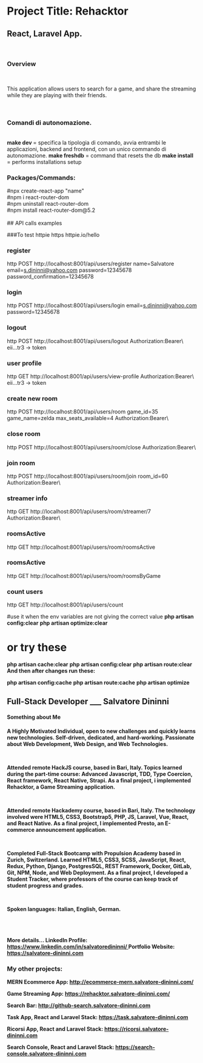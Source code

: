 <h1>Project Title: Rehacktor</h1>

<h2>React, Laravel App.</h2>
<br>
<h3>Overview</h3>
<br>
<p>
This application allows users to search for a game, and share the streaming while they are playing with their friends.</p>
<br>
<h3>Comandi di autonomazione.</h3> 
<br> 
<strong>make dev </strong> = specifica la tipologia di comando, avvia entrambi le applicazioni, backend and frontend, con un unico commando di autonomazione.
<strong>make freshdb</strong> = command that resets the db
<strong>make install</strong> = performs installations setup
<br>
<h3>Packages/Commands:</h3>
#npx create-react-app "name"<br>
#npm i react-router-dom<br>
#npm uninstall react-router-dom<br>
#npm install react-router-dom@5.2<br>
<br>
## API calls examples

###To test httpie
https httpie.io/hello

### register 
http POST http://localhost:8001/api/users/register name=Salvatore email=s.dininni@yahoo.com password=12345678 password_confirmation=12345678

### login 

http POST http://localhost:8001/api/users/login email=s.dininni@yahoo.com password=12345678

### logout

http POST http://localhost:8001/api/users/logout Authorization:Bearer\ eii...tr3    -> token

### user profile 

http GET http://localhost:8001/api/users/view-profile Authorization:Bearer\ eii...tr3    -> token

### create new room 

http POST http://localhost:8001/api/users/room game_id=35 game_name=zelda max_seats_available=4 Authorization:Bearer\ 

### close room 
http POST http://localhost:8001/api/users/room/close Authorization:Bearer\

### join room 
http POST http://localhost:8001/api/users/room/join room_id=60 Authorization:Bearer\

### streamer info
http GET http://localhost:8001/api/users/room/streamer/7 Authorization:Bearer\

### roomsActive 
http GET http://localhost:8001/api/users/room/roomsActive

### roomsActive 
http GET http://localhost:8001/api/users/room/roomsByGame

### count users
http GET http://localhost:8001/api/users/count

#use it when the env variables are not giving the correct value
<strong>php artisan config:clear</strong>
<strong>php artisan optimize:clear</strong>

# or try these
<strong>php artisan cache:clear</strong>
<strong>php artisan config:clear</strong>
<strong>php artisan route:clear</strong>
<strong>And then after changes run these:</strong>

<strong>php artisan config:cache</strong>
<strong>php artisan route:cache</strong>
<strong>php artisan optimize</strong>

<h2>Full-Stack Developer ___ <span>Salvatore Dininni</span></h2>

<h4>Something about Me<h4>
<p>A Highly Motivated Individual, open to new challenges and quickly learns new technologies. Self-driven, dedicated, and hard-working. Passionate about Web Development, Web Design, and Web Technologies.</p>
<br/>
<p>
Attended remote HackJS course, based in Bari, Italy. Topics learned during the part-time course: Advanced Javascript, TDD, Type Coercion, React framework, React Native, Strapi. As a final project, i implemented Rehacktor, a Game Streaming application.
</p>
<br/>
<p>
Attended remote Hackademy course, based in Bari, Italy. The technology involved were HTML5, CSS3, Bootstrap5, PHP, JS, Laravel, Vue, React, and React Native. As a final project, I implemented Presto, an E-commerce announcement application.
</p>
<br/>
<p>
Completed Full-Stack Bootcamp with Propulsion Academy based in Zurich, Switzerland. Learned HTML5, CSS3, SCSS, JavaScript, React, Redux, Python, Django, PostgresSQL, REST Framework, Docker, GitLab, Git, NPM, Node, and Web Deployment. As a final project, I developed a Student Tracker, where professors of the course can keep track of student progress and grades. 
</p>
<br/>
<p>
Spoken languages: Italian, English, German.</p>
<br/>
<br/>
<br/>
<strong>More details...<strong>
<b>LinkedIn Profile: <a href="https://www.linkedin.com/in/salvatoredininni/" >https://www.linkedin.com/in/salvatoredininni/ </a></b>
<b>Portfolio Website: <a href="https://salvatore-dininni.com/" >https://salvatore-dininni.com</a></b> 

<h3>My other projects:</h3>

<b>MERN Ecommerce App: <a href="http://ecommerce-mern.salvatore-dininni.com/" >http://ecommerce-mern.salvatore-dininni.com/</a></b> 

<b>Game Streaming App: <a href="https://rehacktor.salvatore-dininni.com/" >https://rehacktor.salvatore-dininni.com/</a></b> 

<b>Search Bar: <a href="http://github-search.salvatore-dininni.com">http://github-search.salvatore-dininni.com</a></b>

<b>Task App, React and Laravel Stack: <a href="https://task.salvatore-dininni.com">https://task.salvatore-dininni.com</a></b>

<b>Ricorsi App, React and Laravel Stack: <a href="https://ricorsi.salvatore-dininni.com">https://ricorsi.salvatore-dininni.com</a></b>

<b>Search Console, React and Laravel Stack: <a href="https://search-console.salvatore-dininni.com">https://search-console.salvatore-dininni.com</a></b>
